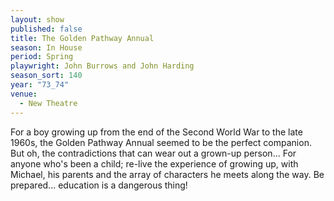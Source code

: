 ```yaml
---
layout: show
published: false
title: The Golden Pathway Annual
season: In House
period: Spring
playwright: John Burrows and John Harding
season_sort: 140
year: "73_74"
venue:
  - New Theatre
---
```


For a boy growing up from the end of the Second World War to the late 1960s, the Golden Pathway Annual seemed to be the perfect companion. But oh, the contradictions that can wear out a grown-up person... For anyone who's been a child; re-live the experience of growing up, with Michael, his parents and the array of characters he meets along the way. Be prepared... education is a dangerous thing!